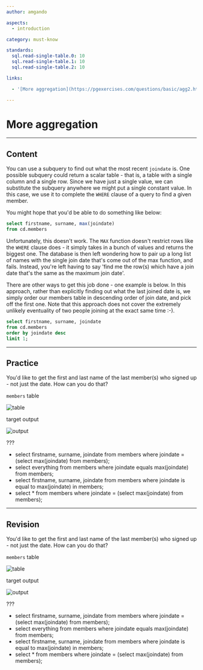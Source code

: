 ```yaml
---
author: amgando

aspects:
  - introduction

category: must-know

standards:
  sql.read-single-table.0: 10
  sql.read-single-table.1: 10
  sql.read-single-table.2: 10

links:

  - '[More aggregation](https://pgexercises.com/questions/basic/agg2.html){documentation}'

---
```


# More aggregation

---
## Content

You can use a subquery to find out what the most recent `joindate` is. One possible subquery could return a scalar table - that is, a table with a single column and a single row. Since we have just a single value, we can substitute the subquery anywhere we might put a single constant value. In this case, we use it to complete the `WHERE` clause of a query to find a given member.

You might hope that you'd be able to do something like below:

```sql
select firstname, surname, max(joindate)
from cd.members
```

Unfortunately, this doesn't work. The `MAX` function doesn't restrict rows like the `WHERE` clause does - it simply takes in a bunch of values and returns the biggest one. The database is then left wondering how to pair up a long list of names with the single join date that's come out of the max function, and fails. Instead, you're left having to say 'find me the row(s) which have a join date that's the same as the maximum join date'.

There are other ways to get this job done - one example is below. In this approach, rather than explicitly finding out what the last joined date is, we simply order our members table in descending order of join date, and pick off the first one. Note that this approach does not cover the extremely unlikely eventuality of two people joining at the exact same time :-).

```sql
select firstname, surname, joindate
from cd.members
order by joindate desc
limit 1;
```

---
## Practice

You'd like to get the first and last name of the last member(s) who signed up - not just the date. How can you do that?

`members` table

![table](https://i.imgur.com/BkIONKX.png)

target output

![output](https://i.imgur.com/XaLWF7C.png)

???

* select firstname, surname, joindate from members where joindate = (select max(joindate) from members);
* select everything from members where joindate equals max(joindate) from members;
* select firstname, surname, joindate from members where joindate is equal to max(joindate) in members;
* select * from members where joindate = (select max(joindate) from members);

---
## Revision

You'd like to get the first and last name of the last member(s) who signed up - not just the date. How can you do that?

`members` table

![table](https://i.imgur.com/BkIONKX.png)

target output

![output](https://i.imgur.com/XaLWF7C.png)

???

* select firstname, surname, joindate from members where joindate = (select max(joindate) from members);
* select everything from members where joindate equals max(joindate) from members;
* select firstname, surname, joindate from members where joindate is equal to max(joindate) in members;
* select * from members where joindate = (select max(joindate) from members);